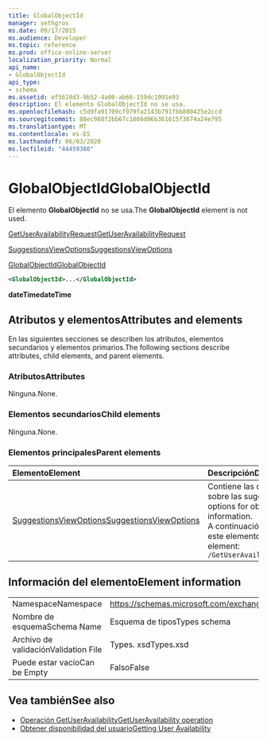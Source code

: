 ```yaml
---
title: GlobalObjectId
manager: sethgros
ms.date: 09/17/2015
ms.audience: Developer
ms.topic: reference
ms.prod: office-online-server
localization_priority: Normal
api_name:
- GlobalObjectId
api_type:
- schema
ms.assetid: ef5618d3-9b52-4a00-ab66-159dc1091e93
description: El elemento GlobalObjectId no se usa.
ms.openlocfilehash: c5d9fa91709cf979fa2143b791fbb880425e2ccd
ms.sourcegitcommit: 88ec988f2bb67c1866d06b361615f3674a24e795
ms.translationtype: MT
ms.contentlocale: es-ES
ms.lasthandoff: 06/03/2020
ms.locfileid: "44459380"
---
```

# <a name="globalobjectid"></a><span data-ttu-id="b27e8-103">GlobalObjectId</span><span class="sxs-lookup"><span data-stu-id="b27e8-103">GlobalObjectId</span></span>

<span data-ttu-id="b27e8-104">El elemento **GlobalObjectId** no se usa.</span><span class="sxs-lookup"><span data-stu-id="b27e8-104">The **GlobalObjectId** element is not used.</span></span> 
  
[<span data-ttu-id="b27e8-105">GetUserAvailabilityRequest</span><span class="sxs-lookup"><span data-stu-id="b27e8-105">GetUserAvailabilityRequest</span></span>](getuseravailabilityrequest.md)
  
[<span data-ttu-id="b27e8-106">SuggestionsViewOptions</span><span class="sxs-lookup"><span data-stu-id="b27e8-106">SuggestionsViewOptions</span></span>](suggestionsviewoptions.md)
  
[<span data-ttu-id="b27e8-107">GlobalObjectId</span><span class="sxs-lookup"><span data-stu-id="b27e8-107">GlobalObjectId</span></span>](globalobjectid.md)
  
```xml
<GlobalObjectId>...</GlobalObjectId>
```

<span data-ttu-id="b27e8-108">**dateTime**</span><span class="sxs-lookup"><span data-stu-id="b27e8-108">**dateTime**</span></span>

## <a name="attributes-and-elements"></a><span data-ttu-id="b27e8-109">Atributos y elementos</span><span class="sxs-lookup"><span data-stu-id="b27e8-109">Attributes and elements</span></span>

<span data-ttu-id="b27e8-110">En las siguientes secciones se describen los atributos, elementos secundarios y elementos primarios.</span><span class="sxs-lookup"><span data-stu-id="b27e8-110">The following sections describe attributes, child elements, and parent elements.</span></span>
  
### <a name="attributes"></a><span data-ttu-id="b27e8-111">Atributos</span><span class="sxs-lookup"><span data-stu-id="b27e8-111">Attributes</span></span>

<span data-ttu-id="b27e8-112">Ninguna.</span><span class="sxs-lookup"><span data-stu-id="b27e8-112">None.</span></span>
  
### <a name="child-elements"></a><span data-ttu-id="b27e8-113">Elementos secundarios</span><span class="sxs-lookup"><span data-stu-id="b27e8-113">Child elements</span></span>

<span data-ttu-id="b27e8-114">Ninguna.</span><span class="sxs-lookup"><span data-stu-id="b27e8-114">None.</span></span>
  
### <a name="parent-elements"></a><span data-ttu-id="b27e8-115">Elementos principales</span><span class="sxs-lookup"><span data-stu-id="b27e8-115">Parent elements</span></span>

|<span data-ttu-id="b27e8-116">**Elemento**</span><span class="sxs-lookup"><span data-stu-id="b27e8-116">**Element**</span></span>|<span data-ttu-id="b27e8-117">**Descripción**</span><span class="sxs-lookup"><span data-stu-id="b27e8-117">**Description**</span></span>|
|:-----|:-----|
|[<span data-ttu-id="b27e8-118">SuggestionsViewOptions</span><span class="sxs-lookup"><span data-stu-id="b27e8-118">SuggestionsViewOptions</span></span>](suggestionsviewoptions.md) <br/> |<span data-ttu-id="b27e8-119">Contiene las opciones para obtener información sobre las sugerencias de la reunión.</span><span class="sxs-lookup"><span data-stu-id="b27e8-119">Contains the options for obtaining meeting suggestion information.</span></span>  <br/> <span data-ttu-id="b27e8-120">A continuación se encuentra la expresión XPath de este elemento:</span><span class="sxs-lookup"><span data-stu-id="b27e8-120">The following is the XPath to this element:</span></span>  <br/>  `/GetUserAvailabilityRequest/SuggestionViewOptions` <br/> |
   
## <a name="element-information"></a><span data-ttu-id="b27e8-121">Información del elemento</span><span class="sxs-lookup"><span data-stu-id="b27e8-121">Element information</span></span>

|||
|:-----|:-----|
|<span data-ttu-id="b27e8-122">Namespace</span><span class="sxs-lookup"><span data-stu-id="b27e8-122">Namespace</span></span>  <br/> |https://schemas.microsoft.com/exchange/services/2006/types  <br/> |
|<span data-ttu-id="b27e8-123">Nombre de esquema</span><span class="sxs-lookup"><span data-stu-id="b27e8-123">Schema Name</span></span>  <br/> |<span data-ttu-id="b27e8-124">Esquema de tipos</span><span class="sxs-lookup"><span data-stu-id="b27e8-124">Types schema</span></span>  <br/> |
|<span data-ttu-id="b27e8-125">Archivo de validación</span><span class="sxs-lookup"><span data-stu-id="b27e8-125">Validation File</span></span>  <br/> |<span data-ttu-id="b27e8-126">Types. xsd</span><span class="sxs-lookup"><span data-stu-id="b27e8-126">Types.xsd</span></span>  <br/> |
|<span data-ttu-id="b27e8-127">Puede estar vacío</span><span class="sxs-lookup"><span data-stu-id="b27e8-127">Can be Empty</span></span>  <br/> |<span data-ttu-id="b27e8-128">Falso</span><span class="sxs-lookup"><span data-stu-id="b27e8-128">False</span></span>  <br/> |
   
## <a name="see-also"></a><span data-ttu-id="b27e8-129">Vea también</span><span class="sxs-lookup"><span data-stu-id="b27e8-129">See also</span></span>

- [<span data-ttu-id="b27e8-130">Operación GetUserAvailability</span><span class="sxs-lookup"><span data-stu-id="b27e8-130">GetUserAvailability operation</span></span>](getuseravailability-operation.md)
- [<span data-ttu-id="b27e8-131">Obtener disponibilidad del usuario</span><span class="sxs-lookup"><span data-stu-id="b27e8-131">Getting User Availability</span></span>](https://msdn.microsoft.com/library/d4133fcb-9b0f-4e6b-aadf-a389da83516a%28Office.15%29.aspx)

